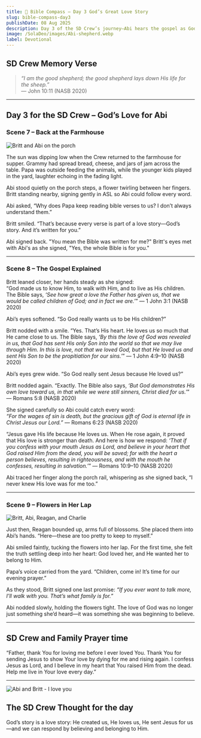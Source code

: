 ```yaml
---
title: 💖 Bible Compass – Day 3 God’s Great Love Story
slug: bible-compass-day3
publishDate: 08 Aug 2025
description: Day 3 of the SD Crew’s journey—Abi hears the gospel as God’s love story for the first time, with help from Britt.
image: /SolaDeo/images/Abi-shepherd.webp
label: Devotional
---
```


## SD Crew Memory Verse

> *“I am the good shepherd; the good shepherd lays down His life for the sheep.”*  
> — John 10:11 (NASB 2020)

---

## Day 3 for the SD Crew – God’s Love for Abi

### Scene 7 – Back at the Farmhouse

![Britt and Abi on the porch](/SolaDeo/images/AbiBritt-rail.webp)

The sun was dipping low when the Crew returned to the farmhouse for supper. Grammy had spread bread, cheese, and jars of jam across the table. Papa was outside feeding the animals, while the younger kids played in the yard, laughter echoing in the fading light.

Abi stood quietly on the porch steps, a flower twirling between her fingers. Britt standing nearby, signing gently in ASL so Abi could follow every word.

Abi asked, “Why does Papa keep reading bible verses to us? I don’t always understand them.”

Britt smiled. “That’s because every verse is part of a love story—God’s story. And it’s written for you.”

Abi signed back. "You mean the Bible was written for me?" Britt's eyes met with Abi's as she signed, "Yes, the whole Bible is for you."

---

### Scene 8 – The Gospel Explained

Britt leaned closer, her hands steady as she signed:  
“God made us to know Him, to walk with Him, and to live as His children. The Bible says, *‘See how great a love the Father has given us, that we would be called children of God; and in fact we are.’*” — 1 John 3:1 (NASB 2020)

Abi’s eyes softened. “So God really wants us to be His children?”

Britt nodded with a smile. “Yes. That’s His heart. He loves us so much that He came close to us. The Bible says, *‘By this the love of God was revealed in us, that God has sent His only Son into the world so that we may live through Him. In this is love, not that we loved God, but that He loved us and sent His Son to be the propitiation for our sins.’*” — 1 John 4:9–10 (NASB 2020)

Abi’s eyes grew wide. “So God really sent Jesus because He loved us?”

Britt nodded again. “Exactly. The Bible also says, *‘But God demonstrates His own love toward us, in that while we were still sinners, Christ died for us.’*” — Romans 5:8 (NASB 2020)

She signed carefully so Abi could catch every word:  
*“For the wages of sin is death, but the gracious gift of God is eternal life in Christ Jesus our Lord.”* — Romans 6:23 (NASB 2020)

“Jesus gave His life because He loves us. When He rose again, it proved that His love is stronger than death. And here is how we respond: *‘That if you confess with your mouth Jesus as Lord, and believe in your heart that God raised Him from the dead, you will be saved; for with the heart a person believes, resulting in righteousness, and with the mouth he confesses, resulting in salvation.’*” — Romans 10:9–10 (NASB 2020)

Abi traced her finger along the porch rail, whispering as she signed back, “I never knew His love was for me too.”

---

### Scene 9 – Flowers in Her Lap

![Britt, Abi, Reagan, and Charlie](/SolaDeo/images/BrittAbi-Reagan.webp)

Just then, Reagan bounded up, arms full of blossoms. She placed them into Abi’s hands. “Here—these are too pretty to keep to myself.”

Abi smiled faintly, tucking the flowers into her lap. For the first time, she felt the truth settling deep into her heart: God loved her, and He wanted her to belong to Him.  

Papa’s voice carried from the yard. “Children, come in! It’s time for our evening prayer.”

As they stood, Britt signed one last promise: *“If you ever want to talk more, I’ll walk with you. That’s what family is for.”*

Abi nodded slowly, holding the flowers tight. The love of God was no longer just something she’d heard—it was something she was beginning to believe.

---

## SD Crew and Family Prayer time

“Father, thank You for loving me before I ever loved You. Thank You for sending Jesus to show Your love by dying for me and rising again. I confess Jesus as Lord, and I believe in my heart that You raised Him from the dead. Help me live in Your love every day.”

---

![Abi and Britt - I love you](/SolaDeo/images/AbiBritt.webp)

## The SD Crew Thought for the day

God’s story is a love story: He created us, He loves us, He sent Jesus for us—and we can respond by believing and belonging to Him.
